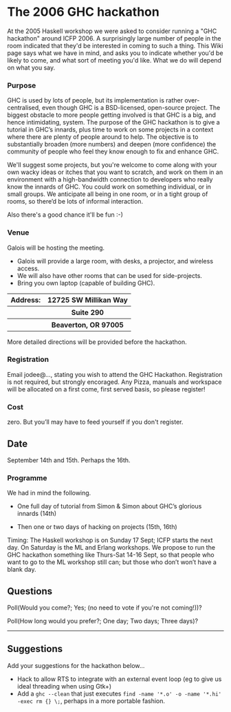 # The 2006 GHC hackathon



At the 2005 Haskell workshop we were asked to consider running a "GHC hackathon" around ICFP 2006.  A surprisingly large number of people in the room indicated that they'd be interested in coming to such a thing.  This Wiki page says what we have in mind, and asks you to indicate whether you'd be likely to come, and what sort of meeting you'd like.  What we do will depend on what you say.


### Purpose



GHC is used by lots of people, but its implementation is rather over-centralised, even though GHC is a BSD-licensed, open-source project.  The biggest obstacle to more people getting involved is that GHC is a big, and hence intimidating, system.  The purpose of the GHC hackathon is to give a tutorial in GHC’s innards, plus time to work on some projects in a context where there are plenty of people around to help.  The objective is to substantially broaden (more numbers) and deepen (more confidence) the community of people who feel they know enough to fix and enhance GHC.  



We'll suggest some projects, but you're welcome to come along with your own wacky ideas or itches that you want to scratch, and work on them in an environment with a high-bandwidth connection to developers who really know the innards of GHC.   You could work on something individual, or in small groups.  We anticipate all being in one room, or in a tight group of rooms, so there’d be lots of informal interaction.



Also there's a good chance it'll be fun :-)
 


### Venue



Galois will be hosting the meeting.


- Galois will provide a large room, with desks, a projector, and wireless access.
- We will also have other rooms that can be used for side-projects.
- Bring you own laptop (capable of building GHC).

<table><tr><th>  Address: </th>
<th> 12725 SW Millikan Way
</th></tr>
<tr><th> </th>
<th> Suite 290
</th></tr>
<tr><th> </th>
<th> Beaverton, OR 97005
</th></tr></table>



More detailed directions will be provided before the hackathon.


### Registration



Email jodee@…, stating you wish to attend the GHC Hackathon. Registration is not required,
but strongly encoraged. Any Pizza, manuals and workspace will be allocated on a first come, first served basis,
so please register! 


### Cost



zero.  But you’ll may have to feed yourself if you don't register.


## Date



September 14th and 15th. Perhaps the 16th.


### Programme



We had in mind the following.  


- One full day of tutorial from Simon & Simon about GHC’s glorious innards (14th)

- Then one or two days of hacking on projects (15th, 16th)  


Timing: The Haskell workshop is on Sunday 17 Sept; ICFP starts the next day.  On Saturday is the ML and Erlang workshops.  We propose to run the GHC hackathon something like Thurs-Sat 14-16 Sept, so that people who want to go to the ML workshop still can; but those who don’t won’t have a blank day.


## Questions



Poll(Would you come?; Yes; (no need to vote if you're not coming!))?



Poll(How long would you prefer?; One day; Two days; Three days)?


---


## Suggestions



Add your suggestions for the hackathon below...


- Hack to allow RTS to integrate with an external event loop (eg to give us ideal threading when using Gtk+)
- Add a `ghc --clean` that just executes `find -name '*.o' -o -name '*.hi' -exec rm {} \;`, perhaps in a more portable fashion.
